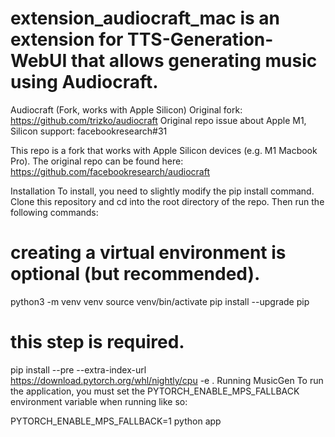 # extension_audiocraft_mac is an extension for TTS-Generation-WebUI that allows generating music using Audiocraft.

Audiocraft (Fork, works with Apple Silicon)
Original fork: https://github.com/trizko/audiocraft Original repo issue about Apple M1, Silicon support: facebookresearch#31

This repo is a fork that works with Apple Silicon devices (e.g. M1 Macbook Pro). The original repo can be found here: https://github.com/facebookresearch/audiocraft

Installation
To install, you need to slightly modify the pip install command. Clone this repository and cd into the root directory of the repo. Then run the following commands:

# creating a virtual environment is optional (but recommended).
python3 -m venv venv
source venv/bin/activate
pip install --upgrade pip

# this step is required.
pip install --pre --extra-index-url https://download.pytorch.org/whl/nightly/cpu -e .
Running MusicGen
To run the application, you must set the PYTORCH_ENABLE_MPS_FALLBACK environment variable when running like so:

PYTORCH_ENABLE_MPS_FALLBACK=1 python app
